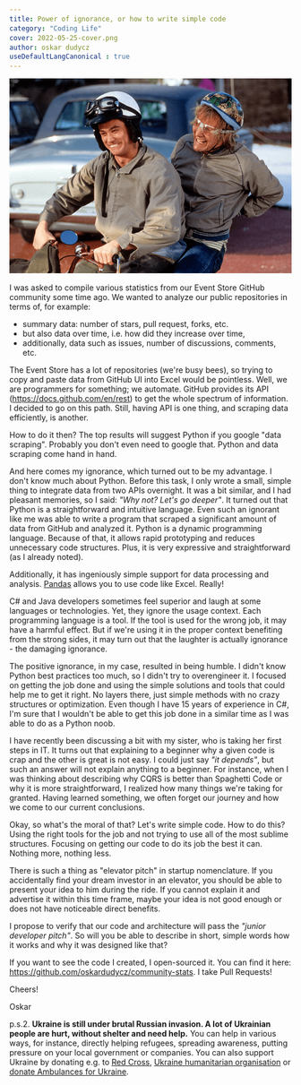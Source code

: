 ```yaml
---
title: Power of ignorance, or how to write simple code
category: "Coding Life"
cover: 2022-05-25-cover.png
author: oskar dudycz
useDefaultLangCanonical : true
---
```


![cover](2022-05-25-cover.png)

I was asked to compile various statistics from our Event Store GitHub community some time ago. We wanted to analyze our public repositories in terms of, for example:
- summary data: number of stars, pull request, forks, etc.
- but also data over time, i.e. how did they increase over time,
- additionally, data such as issues, number of discussions, comments, etc.

The Event Store has a lot of repositories (we're busy bees), so trying to copy and paste data from GitHub UI into Excel would be pointless. Well, we are programmers for something; we automate. GitHub provides its API (https://docs.github.com/en/rest) to get the whole spectrum of information. I decided to go on this path. Still, having API is one thing, and scraping data efficiently, is another.

How to do it then? The top results will suggest Python if you google "data scraping". Probably you don't even need to google that. Python and data scraping come hand in hand.

And here comes my ignorance, which turned out to be my advantage. I don't know much about Python. Before this task, I only wrote a small, simple thing to integrate data from two APIs overnight. It was a bit similar, and I had pleasant memories, so I said: _"Why not? Let's go deeper"_. It turned out that Python is a straightforward and intuitive language. Even such an ignorant like me was able to write a program that scraped a significant amount of data from GitHub and analyzed it. Python is a dynamic programming language. Because of that, it allows rapid prototyping and reduces unnecessary code structures. Plus, it is very expressive and straightforward (as I already noted).

Additionally, it has ingeniously simple support for data processing and analysis. [Pandas](https://pandas.pydata.org/) allows you to use code like Excel. Really!

C# and Java developers sometimes feel superior and laugh at some languages ​​or technologies. Yet, they ignore the usage context. Each programming language is a tool. If the tool is used for the wrong job, it may have a harmful effect. But if we're using it in the proper context benefiting from the strong sides, it may turn out that the laughter is actually ignorance - the damaging ignorance.

The positive ignorance, in my case, resulted in being humble. I didn't know Python best practices too much, so I didn't try to overengineer it. I focused on getting the job done and using the simple solutions and tools that could help me to get it right. No layers there, just simple methods with no crazy structures or optimization. Even though I have 15 years of experience in C#, I'm sure that I wouldn't be able to get this job done in a similar time as I was able to do as a Python noob.

I have recently been discussing a bit with my sister, who is taking her first steps in IT. It turns out that explaining to a beginner why a given code is crap and the other is great is not easy. I could just say _"it depends"_, but such an answer will not explain anything to a beginner. For instance, when I was thinking about describing why CQRS is better than Spaghetti Code or why it is more straightforward, I realized how many things we're taking for granted. Having learned something, we often forget our journey and how we come to our current conclusions.

Okay, so what's the moral of that? Let's write simple code. How to do this? Using the right tools for the job and not trying to use all of the most sublime structures. Focusing on getting our code to do its job the best it can. Nothing more, nothing less.

There is such a thing as "elevator pitch" in startup nomenclature. If you accidentally find your dream investor in an elevator, you should be able to present your idea to him during the ride. If you cannot explain it and advertise it within this time frame, maybe your idea is not good enough or does not have noticeable direct benefits.

I propose to verify that our code and architecture will pass the _"junior developer pitch"_. So will you be able to describe in short, simple words how it works and why it was designed like that?

If you want to see the code I created, I open-sourced it. You can find it here: https://github.com/oskardudycz/community-stats. I take Pull Requests!

Cheers!

Oskar

p.s.2. **Ukraine is still under brutal Russian invasion. A lot of Ukrainian people are hurt, without shelter and need help.** You can help in various ways, for instance, directly helping refugees, spreading awareness, putting pressure on your local government or companies. You can also support Ukraine by donating e.g. to [Red Cross](https://www.icrc.org/en/donate/ukraine), [Ukraine humanitarian organisation](https://savelife.in.ua/en/donate/) or [donate Ambulances for Ukraine](https://www.gofundme.com/f/help-to-save-the-lives-of-civilians-in-a-war-zone).
